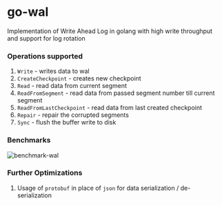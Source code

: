 # go-wal
Implementation of Write Ahead Log in golang with high write throughput and support for log rotation

### Operations supported
1. `Write` - writes data to wal
2. `CreateCheckpoint` - creates new checkpoint
3. `Read` - read data from current segment
4. `ReadFromSegment` - read data from passed segment number till current segment
5. `ReadFromLastCheckpoint` - read data from last created checkpoint
6. `Repair` - repair the corrupted segments
7. `Sync` - flush the buffer write to disk

### Benchmarks
![benchmark-wal](https://github.com/user-attachments/assets/2450b50d-c12c-4b0c-ab11-73804eee5d72)

### Further Optimizations
1. Usage of `protobuf` in place of `json` for data serialization / de-serialization
